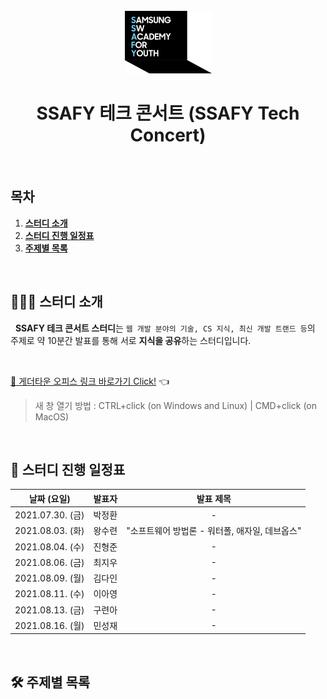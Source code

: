 <div align="center">
  <br />
  <img src="./images/ssafy_main_logo.png" alt="SSAFY" />
  <br />
  <h1>SSAFY 테크 콘서트 (SSAFY Tech Concert)</h1>
  <br />
</div>

## 목차

1. [**스터디 소개**](#1)
2. [**스터디 진행 일정표**](#2)
3. [**주제별 목록**](#3)

<br />

<div id="1"></div>

## 💁🏻‍♂ 스터디 소개

&nbsp;&nbsp;**SSAFY 테크 콘서트 스터디**는 `웹 개발 분야의 기술, CS 지식, 최신 개발 트랜드 등`의 주제로 약 10분간 발표를 통해 서로 **지식을 공유**하는 스터디입니다.

<br />

[🔗 게더타운 오피스 링크 바로가기 Click!](https://gather.town/invite?token=g5VISkik) 👈

> 새 창 열기 방법 : CTRL+click (on Windows and Linux) | CMD+click (on MacOS)

<br />

<div id="2"></div>

## 📅 스터디 진행 일정표

|   날짜 (요일)    | 발표자 | 발표 제목 |
| :--------------: | :----: | :-------: |
| 2021.07.30. (금) | 박정환 |     -     |
| 2021.08.03. (화) | 왕수련 |  "소프트웨어 방법론 - 워터폴, 애자일, 데브옵스"   |
| 2021.08.04. (수) | 진형준 |     -     |
| 2021.08.06. (금) | 최지우 |     -     |
| 2021.08.09. (월) | 김다인 |     -     |
| 2021.08.11. (수) | 이아영 |     -     |
| 2021.08.13. (금) | 구련아 |     -     |
| 2021.08.16. (월) | 민성재 |     -     |

<br />

<div id="3"></div>

## 🛠 주제별 목록
